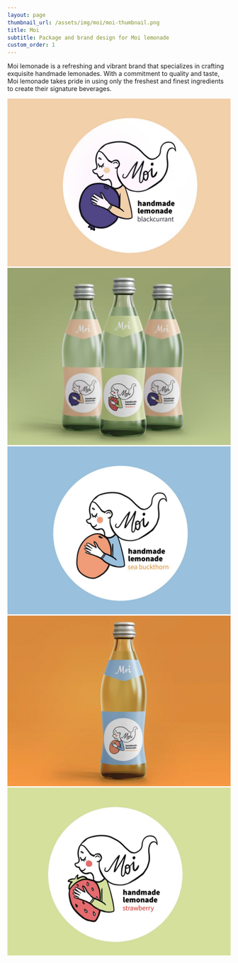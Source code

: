 ```yaml
---
layout: page
thumbnail_url: /assets/img/moi/moi-thumbnail.png
title: Moi
subtitle: Package and brand design for Moi lemonade
custom_order: 1
---
```

Moi lemonade is a refreshing and vibrant brand that specializes in crafting exquisite handmade lemonades. With a commitment to quality and taste, Moi lemonade takes pride in using only the freshest and finest ingredients to create their signature beverages.

![](/assets/img/moi/moi-1.jpg)
![](/assets/img/moi/moi-thumbnail.png)
![](/assets/img/moi/moi-2.jpg)
![](/assets/img/moi/moi-3.jpg)
![](/assets/img/moi/moi-4.jpg)
